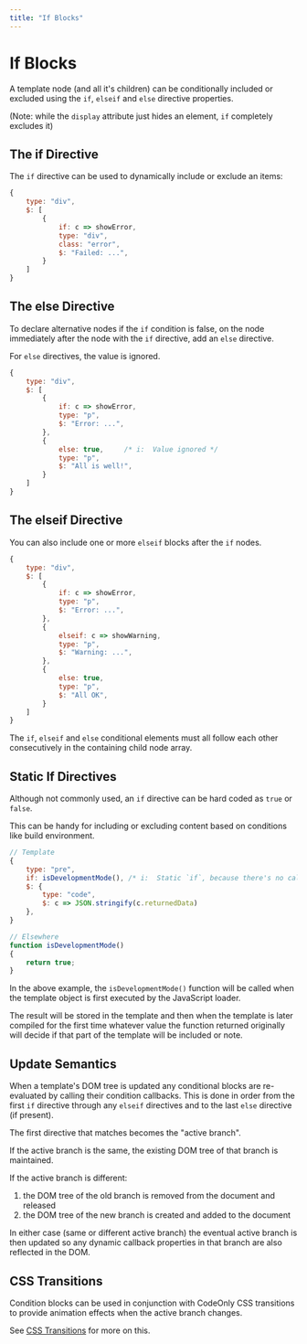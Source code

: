 ```yaml
---
title: "If Blocks"
---
```

# If Blocks

A template node (and all it's children) can be conditionally included or excluded using
the `if`, `elseif` and `else` directive properties.

(Note: while the `display` attribute just hides an element, `if` completely excludes it)


## The if Directive

The `if` directive can be used to dynamically include or exclude an items:

```js
{
    type: "div",
    $: [
        {
            if: c => showError,
            type: "div",
            class: "error",
            $: "Failed: ...",
        }
    ]
}
```

## The else Directive

To declare alternative nodes if the `if` condition is false, on the 
node immediately after the node with the `if` directive, add an `else`
directive.

For `else` directives, the value is ignored.

```js
{
    type: "div",
    $: [
        {
            if: c => showError,
            type: "p",
            $: "Error: ...",
        },
        {
            else: true,     /* i:  Value ignored */
            type: "p",
            $: "All is well!",
        }
    ]
}
```


## The elseif Directive

You can also include one or more `elseif` blocks after the `if` nodes.

```js
{
    type: "div",
    $: [
        {
            if: c => showError,
            type: "p",
            $: "Error: ...",
        },
        {
            elseif: c => showWarning,
            type: "p",
            $: "Warning: ...",
        },
        {
            else: true,
            type: "p",
            $: "All OK",
        }
    ]
}
```

<div class="tip">

The `if`, `elseif` and `else` conditional elements must all follow each other consecutively 
in the containing child node array.

</div>



## Static If Directives

Although not commonly used, an `if` directive can be hard coded as `true` or `false`.  

This can be handy for including or excluding content based on conditions like build environment.

```js
// Template
{
    type: "pre",
    if: isDevelopmentMode(), /* i:  Static `if`, because there's no callback */
    $: {
        type: "code",
        $: c => JSON.stringify(c.returnedData)
    },
}

// Elsewhere
function isDevelopmentMode()
{
    return true;
}
```

<div class="tip">

In the above example, the `isDevelopmentMode()` function will be called when the 
template object is first executed by the JavaScript loader.

The result will be stored in the template and then when the template is later compiled 
for the first time whatever value the function returned originally will decide if that 
part of the template will be included or note.

</div>


## Update Semantics

When a template's DOM tree is updated any conditional blocks are re-evaluated by calling
their condition callbacks.  This is done in order from the first `if` directive through 
any `elseif` directives and to the last `else` directive (if present).

The first directive that matches becomes the "active branch".

If the active branch is the same, the existing DOM tree of that branch is maintained.

If the active branch is different:

1. the DOM tree of the old branch is removed from the document and released
2. the DOM tree of the new branch is created and added to the document

In either case (same or different active branch) the eventual active branch is then
updated so any dynamic callback properties in that branch are also reflected in the DOM.


## CSS Transitions

Condition blocks can be used in conjunction with CodeOnly CSS transitions to provide 
animation effects when the active branch changes.

See [CSS Transitions](templateTransitions) for more on this.
